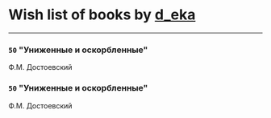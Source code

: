 # Wish list of books by [d_eka](http://vk.com/id17743905)
---

### `50` "Униженные и оскорбленные"
Ф.М. Достоевский

### `50` "Униженные и оскорбленные"
Ф.М. Достоевский

